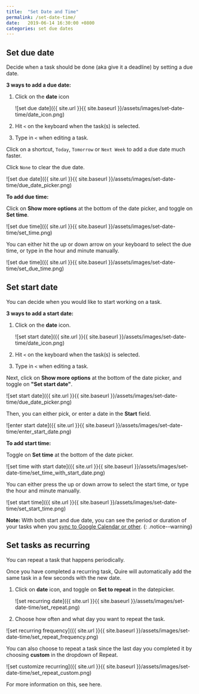 ```yaml
---
title:  "Set Date and Time"
permalink: /set-date-time/
date:   2019-06-14 16:30:00 +0800
categories: set due dates
---
```

## Set due date

Decide when a task should be done (aka give it a deadline) by setting a due date.

**3 ways to add a due date:**

1. Click on the **date** icon

    ![set due date]({{ site.url }}{{ site.baseurl }}/assets/images/set-date-time/date_icon.png)

1. Hit `<` on the keyboard when the task(s) is selected.

1. Type in `<` when editing a task. 

Click on a shortcut, `Today`, `Tomorrow` or `Next Week` to add a due date much faster.

Click `None` to clear the due date.

![set due date]({{ site.url }}{{ site.baseurl }}/assets/images/set-date-time/due_date_picker.png)

**To add due time:**

Click on **Show more options** at the bottom of the date picker, and toggle on **Set time**.

![set due time]({{ site.url }}{{ site.baseurl }}/assets/images/set-date-time/set_time.png)

You can either hit the up or down arrow on your keyboard to select the due time, or type in the hour and minute manually.

![set due time]({{ site.url }}{{ site.baseurl }}/assets/images/set-date-time/set_due_time.png)




## Set start date 

You can decide when you would like to start working on a task.

**3 ways to add a start date:** 

1. Click on the **date** icon.

	![set start date]({{ site.url }}{{ site.baseurl }}/assets/images/set-date-time/date_icon.png)

1. Hit `<` on the keyboard when the task(s) is selected.

1. Type in `<` when editing a task. 

Next, click on **Show more options** at the bottom of the date picker, and toggle on **"Set start date"**.

![set start date]({{ site.url }}{{ site.baseurl }}/assets/images/set-date-time/due_date_picker.png)

Then, you can either pick, or enter a date in the **Start** field.

![enter start date]({{ site.url }}{{ site.baseurl }}/assets/images/set-date-time/enter_start_date.png)


**To add start time:**

Toggle on **Set time** at the bottom of the date picker.

![set time with start date]({{ site.url }}{{ site.baseurl }}/assets/images/set-date-time/set_time_with_start_date.png)

You can either press the up or down arrow to select the start time, or type the hour and minute manually.

![set start time]({{ site.url }}{{ site.baseurl }}/assets/images/set-date-time/set_start_time.png)


**Note:** With both start and due date, you can see the period or duration of your tasks when you [sync to Google Calendar or other](/guide/calendar/). 
{: .notice--warning}




## Set tasks as recurring

You can repeat a task that happens periodically.

Once you have completed a recurring task, Quire will automatically add the same task in a few seconds with the new date.

1. Click on **date** icon, and toggle on **Set to repeat** in the datepicker.

	![set recurring date]({{ site.url }}{{ site.baseurl }}/assets/images/set-date-time/set_repeat.png)


2. Choose how often and what day you want to repeat the task.

![set recurring frequency]({{ site.url }}{{ site.baseurl }}/assets/images/set-date-time/set_repeat_frequency.png)

You can also choose to repeat a task since the last day you completed it by choosing **custom** in the dropdown of Repeat.

![set customize recurring]({{ site.url }}{{ site.baseurl }}/assets/images/set-date-time/set_repeat_custom.png)

For more information on this, see here.